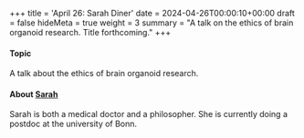 +++
title = 'April 26: Sarah Diner'
date = 2024-04-26T00:00:10+00:00
draft = false
hideMeta = true
weight = 3
summary = "A talk on the ethics of brain organoid research. Title forthcoming."
+++


#### Topic
A talk about the ethics of brain organoid research.   

#### About [Sarah](https://www.interdisciplinary-laboratory.hu-berlin.de/de/content/sarah-diner/index.html)
Sarah is both a medical doctor and a philosopher. She is currently doing a postdoc at the university of Bonn.  